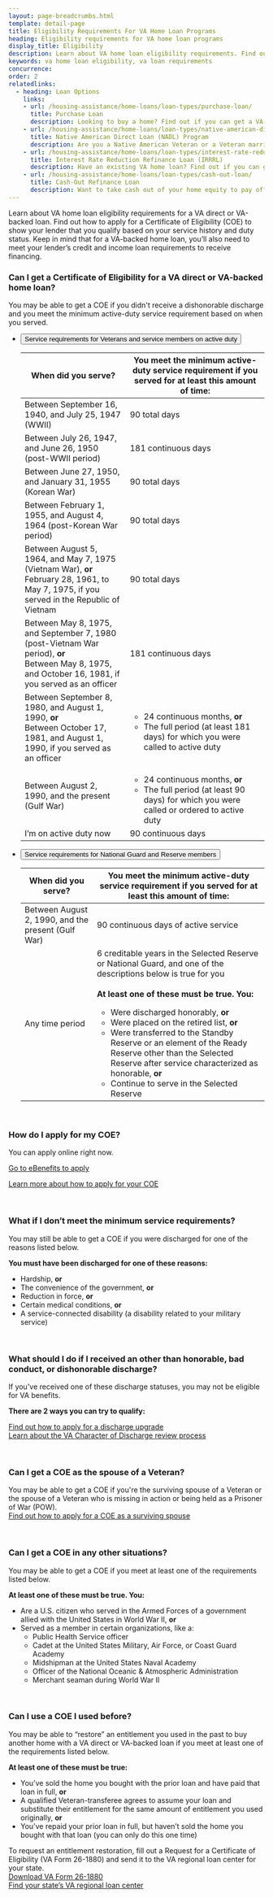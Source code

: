 ```yaml
---
layout: page-breadcrumbs.html
template: detail-page
title: Eligibility Requirements For VA Home Loan Programs
heading: Eligibility requirements for VA home loan programs
display_title: Eligibility
description: Learn about VA home loan eligibility requirements. Find out how to apply for a Certificate of Eligibility (COE) to show your lender that you qualify for a VA-backed loan based on your service history and duty status.
keywords: va home loan eligibility, va loan requirements
concurrence:
order: 2
relatedlinks:
  - heading: Loan Options
    links:
    - url: /housing-assistance/home-loans/loan-types/purchase-loan/
      title: Purchase Loan
      description: Looking to buy a home? Find out if you can get a VA-backed purchase loan and get better terms than with a private lender loan.
    - url: /housing-assistance/home-loans/loan-types/native-american-direct-loan/
      title: Native American Direct Loan (NADL) Program
      description: Are you a Native American Veteran or a Veteran married to a Native American? Find out if you can get a loan through our NADL program to buy, build, or improve a home on Federal Trust Land.
    - url: /housing-assistance/home-loans/loan-types/interest-rate-reduction-loan/
      title: Interest Rate Reduction Refinance Loan (IRRRL)
      description: Have an existing VA home loan? Find out if you can get a VA-backed IRRRL to help reduce your monthly payments or make them more stable.
    - url: /housing-assistance/home-loans/loan-types/cash-out-loan/
      title: Cash-Out Refinance Loan
      description: Want to take cash out of your home equity to pay off debt, pay for school, or take care of other needs? Find out if you can get a VA-backed cash-out refinance loan.
---
```


<div class="va-introtext">

Learn about VA home loan eligibility requirements for a VA direct or VA-backed loan. Find out how to apply for a Certificate of Eligibility (COE) to show your lender that you qualify based on your service history and duty status. Keep in mind that for a VA-backed home loan, you’ll also need to meet your lender’s credit and income loan requirements to receive financing.

</div>

<div class="feature" markdown="1">

### Can I get a Certificate of Eligibility for a VA direct or VA-backed home loan?

You may be able to get a COE if you didn't receive a dishonorable discharge and you meet the minimum active-duty service requirement based on when you served.

</div>

<ul class="usa-accordion">
<li>
<button class="usa-button-unstyled usa-accordion-button" aria-controls="va-loan-eligibility-vets">Service requirements for Veterans and service members on active duty</button>
<div id="va-loan-eligibility-vets" class="usa-accordion-content">

| When did you serve? | You meet the minimum active-duty service requirement if you served for at least this amount of time: |
| --- | --- |
| Between September 16, 1940, and July 25, 1947 (WWII) | 90 total days |
| Between July 26, 1947, and June 26, 1950 (post-WWII period) | 181 continuous days |
| Between June 27, 1950, and January 31, 1955 (Korean War) | 90 total days |
| Between February 1, 1955, and August 4, 1964 (post-Korean War period) | 90 total days |
| Between August 5, 1964, and May 7, 1975 (Vietnam War), **or**<br>February 28, 1961, to May 7, 1975, if you served in the Republic of Vietnam | 90 total days |
| Between May 8, 1975, and September 7, 1980 (post-Vietnam War period), **or**<br>Between May 8, 1975, and October 16, 1981, if you served as an officer | 181 continuous days |
| Between September 8, 1980, and August 1, 1990, **or**<br>Between October 17, 1981, and August 1, 1990, if you served as an officer | <ul><li>24 continuous months, **or**</li><li>The full period (at least 181 days) for which you were called to active duty</li></ul> |
| Between August 2, 1990, and the present (Gulf War) | <ul><li>24 continuous months, **or**</li><li>The full period (at least 90 days) for which you were called or ordered to active duty</li></ul> |
| I’m on active duty now | 90 continuous days |


</div>
</li>
<li>
<button class="usa-button-unstyled usa-accordion-button" aria-controls="va-loan-eligibility-guard">Service requirements for National Guard and Reserve members</button>
<div id="va-loan-eligibility-guard" class="usa-accordion-content">

| When did you serve? | You meet the minimum active-duty service requirement if you served for at least this amount of time: |
| --- | --- |
| Between August 2, 1990, and the present (Gulf War) | 90 continuous days of active service |
| Any time period | 6 creditable years in the Selected Reserve or National Guard, and one of the descriptions below is true for you<br><br>**At least one of these must be true. You:**<br><ul><li>Were discharged honorably, **or**</li><li>Were placed on the retired list, **or**</li><li>Were transferred to the Standby Reserve or an element of the Ready Reserve other than the Selected Reserve after service characterized as honorable, **or**</li><li>Continue to serve in the Selected Reserve</li></ul> |


</div>
</li>
</ul>

<br>

### How do I apply for my COE?

You can apply online right now.

<a class="usa-button-primary va-button-primary" href="https://www.ebenefits.va.gov/ebenefits/about/feature?feature=cert-of-eligibility-home-loan">Go to eBenefits to apply</a>

[Learn more about how to apply for your COE](/housing-assistance/home-loans/how-to-apply/)

<br>

### What if I don’t meet the minimum service requirements?

You may still be able to get a COE if you were discharged for one of the reasons listed below.

**You must have been discharged for one of these reasons:**

* Hardship, **or**
* The convenience of the government, **or**
* Reduction in force, **or**
* Certain medical conditions, **or**
* A service-connected disability (a disability related to your military service)

<br>

### What should I do if I received an other than honorable, bad conduct, or dishonorable discharge?

If you've received one of these discharge statuses, you may not be eligible for VA benefits.

**There are 2 ways you can try to qualify:**

[Find out how to apply for a discharge upgrade](/discharge-upgrade-instructions/)<br/>
[Learn about the VA Character of Discharge review process](/discharge-upgrade-instructions/#other-options)

<br>

### Can I get a COE as the spouse of a Veteran?

You may be able to get a COE if you're the surviving spouse of a Veteran or the spouse of a Veteran who is missing in action or being held as a Prisoner of War (POW). <br>
[Find out how to apply for a COE as a surviving spouse](/housing-assistance/home-loans/surviving-spouse/)

<br>

### Can I get a COE in any other situations?

You may be able to get a COE if you meet at least one of the requirements listed below.

**At least one of these must be true. You:**

- Are a U.S. citizen who served in the Armed Forces of a government allied with the United States in World War II, **or**
- Served as a member in certain organizations, like a:
  - Public Health Service officer
  - Cadet at the United States Military, Air Force, or Coast Guard Academy
  - Midshipman at the United States Naval Academy
  - Officer of the National Oceanic & Atmospheric Administration
  - Merchant seaman during World War II

<br>

### Can I use a COE I used before?

You may be able to “restore” an entitlement you used in the past to buy another home with a VA direct or VA-backed loan if you meet at least one of the requirements listed below.

**At least one of these must be true:**

* You’ve sold the home you bought with the prior loan and have paid that loan in full, **or**
* A qualified Veteran-transferee agrees to assume your loan and substitute their entitlement for the same amount of entitlement you used originally, **or**
* You’ve repaid your prior loan in full, but haven’t sold the home you bought with that loan (you can only do this one time)

To request an entitlement restoration, fill out a Request for a Certificate of Eligibility (VA Form 26-1880) and send it to the VA regional loan center for your state. <br>
[Download VA Form 26-1880](https://www.vba.va.gov/pubs/forms/VBA-26-1880-ARE.pdf) <br>
[Find your state’s VA regional loan center](https://www.benefits.va.gov/homeloans/contact_rlc_info.asp)
